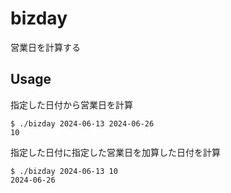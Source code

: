 # bizday
営業日を計算する

## Usage
指定した日付から営業日を計算
```
$ ./bizday 2024-06-13 2024-06-26 
10
```

指定した日付に指定した営業日を加算した日付を計算
```
$ ./bizday 2024-06-13 10        
2024-06-26
```